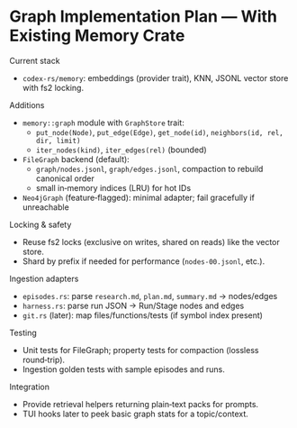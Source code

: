 # Graph Implementation Plan — With Existing Memory Crate

Current stack
- `codex-rs/memory`: embeddings (provider trait), KNN, JSONL vector store with fs2 locking.

Additions
- `memory::graph` module with `GraphStore` trait:
  - `put_node(Node)`, `put_edge(Edge)`, `get_node(id)`, `neighbors(id, rel, dir, limit)`
  - `iter_nodes(kind)`, `iter_edges(rel)` (bounded)
- `FileGraph` backend (default):
  - `graph/nodes.jsonl`, `graph/edges.jsonl`, compaction to rebuild canonical order
  - small in‑memory indices (LRU) for hot IDs
- `Neo4jGraph` (feature‑flagged): minimal adapter; fail gracefully if unreachable

Locking & safety
- Reuse fs2 locks (exclusive on writes, shared on reads) like the vector store.
- Shard by prefix if needed for performance (`nodes-00.jsonl`, etc.).

Ingestion adapters
- `episodes.rs`: parse `research.md`, `plan.md`, `summary.md` → nodes/edges
- `harness.rs`: parse run JSON → Run/Stage nodes and edges
- `git.rs` (later): map files/functions/tests (if symbol index present)

Testing
- Unit tests for FileGraph; property tests for compaction (lossless round‑trip).
- Ingestion golden tests with sample episodes and runs.

Integration
- Provide retrieval helpers returning plain‑text packs for prompts.
- TUI hooks later to peek basic graph stats for a topic/context.
